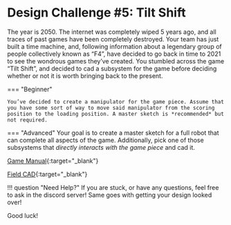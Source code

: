 # Design Challenge #5: Tilt Shift
The year is 2050. The internet was completely wiped 5 years ago, and all traces of past games have been completely destroyed. Your team has just built a time machine, and, following information about a legendary group of people collectively known as “F4”, have decided to go back in time to 2021 to see the wondrous games they’ve created. You stumbled across the game “Tilt Shift”, and decided to cad a subsystem for the game before deciding whether or not it is worth bringing back to the present. 

=== "Beginner"

    You’ve decided to create a manipulator for the game piece. Assume that you have some sort of way to move said manipulator from the scoring position to the loading position. A master sketch is *recommended* but not required.

=== "Advanced"
    Your goal is to create a master sketch for a full robot that can complete all aspects of the game. Additionally, pick one of those subsystems that *directly interacts with the game piece* and cad it.

[Game Manual](https://docs.google.com/document/d/1ynYfuKPXyR3cytz_HU-oRXMlP_4aaSq4HhAE19bZBNE/edit#heading=h.x9wc4itn09tl "Game Manual Link"){:target="_blank"}

[Field CAD](https://cad.onshape.com/documents/3cb2381443a6206600862230/w/fcd215a042e135caf23927da/e/4c377c7ca70196bc2daa0ac0 "Field CAD Onshape Document"){:target="_blank"}

!!! question "Need Help?"
    If you are stuck, or have any questions, feel free to ask in the discord server! Same goes with getting your design looked over!

Good luck!